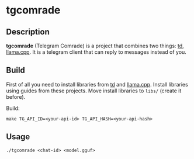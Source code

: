 # tgcomrade

## Description

**tgcomrade** (Telegram Comrade) is a project that combines
two things: [td](https://github.com/tdlib/td), [llama.cpp](https://github.com/ggml-org/llama.cpp).
It is a telegram client that can reply to messages instead of you.

## Build

First of all you need to install libraries from [td](https://github.com/tdlib/td)
and [llama.cpp](https://github.com/ggml-org/llama.cpp). Install libraries using
guides from these projects. Move install libraries to `libs/` (create it before).

Build:
``` console
make TG_API_ID=<your-api-id> TG_API_HASH=<your-api-hash>
```

## Usage

``` console
./tgcomrade <chat-id> <model.gguf>
```
